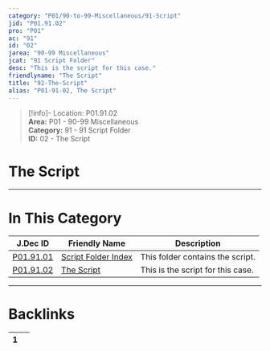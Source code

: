 ```yaml
---  
category: "P01/90-to-99-Miscellaneous/91-Script"  
jid: "P01.91.02"  
pro: "P01"  
ac: "91"  
id: "02"  
jarea: "90-99 Miscellaneous"  
jcat: "91 Script Folder"  
desc: "This is the script for this case."  
friendlyname: "The Script"  
title: "92-The-Script"  
alias: "P01-91-02, The Script"  
---  
```

>[!info]- Location: P01.91.02  
>**Area:** P01 - 90-99 Miscellaneous  
>**Category:** 91 - 91 Script Folder  
>**ID:** 02 - The Script  
  
# The Script  
  
  
---  
# In This Category  
  
| J.Dec ID                                                                            | Friendly Name                                                                         | Description                       |  
| ----------------------------------------------------------------------------------- | ------------------------------------------------------------------------------------- | --------------------------------- |  
| [P01.91.01](./index.md#)         | [Script Folder Index](./index.md#) | This folder contains the script.  |  
| [P01.91.02](92-The-Script.md#) | [The Script](92-The-Script.md#)  | This is the script for this case. |  
  
  
---  
# Backlinks  
<div><table class="dataview table-view-table"><thead class="table-view-thead"><tr class="table-view-tr-header"><th class="table-view-th"><span></span><span class="dataview small-text">1</span></th><th class="table-view-th"><span></span></th></tr></thead><tbody class="table-view-tbody"></tbody></table></div>